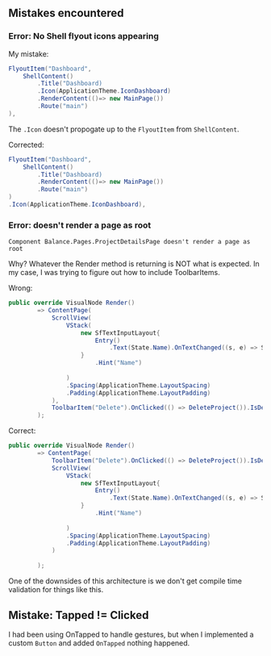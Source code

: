 ## Mistakes encountered

### Error: No Shell flyout icons appearing

My mistake:

```csharp
FlyoutItem("Dashboard",
    ShellContent()
        .Title("Dashboard)
        .Icon(ApplicationTheme.IconDashboard)
        .RenderContent(()=> new MainPage())
        .Route("main")
),
```

The `.Icon` doesn't propogate up to the `FlyoutItem` from `ShellContent`.

Corrected:

```csharp
FlyoutItem("Dashboard",
    ShellContent()
        .Title("Dashboard)
        .RenderContent(()=> new MainPage())
        .Route("main")
)
.Icon(ApplicationTheme.IconDashboard),
```

### Error: doesn't render a page as root

```
Component Balance.Pages.ProjectDetailsPage doesn't render a page as root
```

Why? Whatever the Render method is returning is NOT what is expected. In my case, I was trying to figure out how to include ToolbarItems.

Wrong:

```csharp
public override VisualNode Render()
        => ContentPage(
            ScrollView(
                VStack(
                    new SfTextInputLayout{
                        Entry()
                            .Text(State.Name).OnTextChanged((s, e) => State.Name = e.NewTextValue)
                    }
                        .Hint("Name")
                        
                )
                .Spacing(ApplicationTheme.LayoutSpacing)
                .Padding(ApplicationTheme.LayoutPadding)
            ),
            ToolbarItem("Delete").OnClicked(() => DeleteProject()).IsDestructive(true)
        );
```

Correct:

```csharp
public override VisualNode Render()
        => ContentPage(
            ToolbarItem("Delete").OnClicked(() => DeleteProject()).IsDestructive(true),
            ScrollView(
                VStack(
                    new SfTextInputLayout{
                        Entry()
                            .Text(State.Name).OnTextChanged((s, e) => State.Name = e.NewTextValue)
                    }
                        .Hint("Name")
                        
                )
                .Spacing(ApplicationTheme.LayoutSpacing)
                .Padding(ApplicationTheme.LayoutPadding)
            )
            
        );
```

One of the downsides of this architecture is we don't get compile time validation for things like this.

## Mistake: Tapped != Clicked

I had been using OnTapped to handle gestures, but when I implemented a custom `Button` and added `OnTapped` nothing happened. 